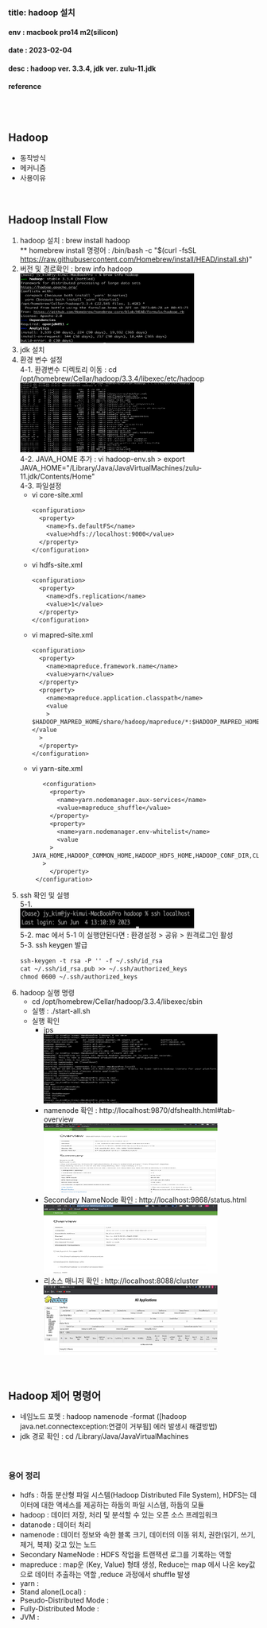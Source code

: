 ### title: hadoop 설치
#### env : macbook pro14 m2(silicon)
#### date : 2023-02-04
#### desc : hadoop ver. 3.3.4, jdk ver. zulu-11.jdk  
#### reference   
<br/><br/>

## Hadoop
- 동작방식  
- 메커니즘  
- 사용이유  
<br/><br/>

## Hadoop Install Flow
1. hadoop 설치 : brew install hadoop    
    ** homebrew install 명령어 : /bin/bash -c "$(curl -fsSL https://raw.githubusercontent.com/Homebrew/install/HEAD/install.sh)"  
2. 버전 및 경로확인 : brew info hadoop      
     <img src = "img/img_9.png" width = "350" height = "140"/>  
3. jdk 설치  
4. 환경 변수 설정      
   4-1. 환경변수 디렉토리 이동 : cd /opt/homebrew/Cellar/hadoop/3.3.4/libexec/etc/hadoop  
    <img src = "img/img_10.png" width = "350" height = "140"/>    
   4-2. JAVA_HOME 추가 : vi hadoop-env.sh  >  export JAVA_HOME="/Library/Java/JavaVirtualMachines/zulu-11.jdk/Contents/Home"    
   4-3. 파일설정    
   * vi core-site.xml   
       ```    
       <configuration>
         <property>
           <name>fs.defaultFS</name>
           <value>hdfs://localhost:9000</value>
         </property>
       </configuration>
       ```  
   * vi hdfs-site.xml
      ```    
      <configuration>
        <property>
          <name>dfs.replication</name>
          <value>1</value>
        </property>
      </configuration>
     ```     
   * vi mapred-site.xml
      ```    
      <configuration>
        <property>
          <name>mapreduce.framework.name</name>
          <value>yarn</value>
        </property>
        <property>
          <name>mapreduce.application.classpath</name>
          <value
          >      $HADOOP_MAPRED_HOME/share/hadoop/mapreduce/*:$HADOOP_MAPRED_HOME/share/hadoop/mapreduce/lib/*</value
        >
        </property>
      </configuration>
      ```  
   * vi yarn-site.xml  
     ```    
        <configuration>
          <property>
            <name>yarn.nodemanager.aux-services</name>
            <value>mapreduce_shuffle</value>
          </property>
          <property>
            <name>yarn.nodemanager.env-whitelist</name>
            <value
          >      JAVA_HOME,HADOOP_COMMON_HOME,HADOOP_HDFS_HOME,HADOOP_CONF_DIR,CLASSPATH_PREPEND_DISTCACHE,HADOOP_YARN_HOME,HADOOP_HOME,PATH,LANG,TZ,HADOOP_MAPRED_HOME</value
        >
          </property>
      </configuration>
     ```    
5. ssh 확인 및 실행  
    5-1.   
        <img src = "img/img_11.png" width = "350" height = "40"/>    
    5-2. mac 에서 5-1 이 실행안된다면 : 환경설정 > 공유 > 원격로그인 활성   
    5-3. ssh keygen 발급  
    ```   
    ssh-keygen -t rsa -P '' -f ~/.ssh/id_rsa
    cat ~/.ssh/id_rsa.pub >> ~/.ssh/authorized_keys
    chmod 0600 ~/.ssh/authorized_keys
    ```  
6. hadoop 실행 명령  
   - cd /opt/homebrew/Cellar/hadoop/3.3.4/libexec/sbin    
   - 실행 : ./start-all.sh  
   - 실행 확인   
     - jps     
        <img src = "img/img_12.png" width = "350" height = "140"/>    
     - namenode 확인 : http://localhost:9870/dfshealth.html#tab-overview    
        <img src = "img/img_13.png" width = "350" height = "140"/>  
     - Secondary NameNode 확인 : http://localhost:9868/status.html  
        <img src = "img/img_15.png" width = "350" height = "140"/>  
     - 리소스 매니저 확인 : http://localhost:8088/cluster  
        <img src = "img/img_14.png" width = "350" height = "140"/>  
<br/><br/> 

## Hadoop 제어 명령어  
- 네임노드 포멧 : hadoop namenode -format ([hadoop java.net.connectexception:연결이 거부됨] 에러 발생시 해결방법)
- jdk 경로 확인 : cd /Library/Java/JavaVirtualMachines  
<br/><br/>

### 용어 정리  
- hdfs : 하둡 분산형 파일 시스템(Hadoop Distributed File System), HDFS는 데이터에 대한 액세스를 제공하는 하둡의 파일 시스템, 하둡의 모듈  
- hadoop : 데이터 저장, 처리 및 분석할 수 있는 오픈 소스 프레임워크  
- datanode : 데이터 처리
- namenode : 데이터 정보와 속한 블록 크기, 데이터의 이동 위치, 권한(읽기, 쓰기, 제거, 복제) 갖고 있는 노드
- Secondary NameNode : HDFS 작업을 트랜잭션 로그를 기록하는 역할 
- mapreduce : map운 (Key, Value) 형태 생성, Reduce는 map 에서 나온 key값으로 데이터 추출하는 역할 ,reduce 과정에서 shuffle 발생 
- yarn : 
- Stand alone(Local) :
- Pseudo-Distributed Mode :
- Fully-Distributed Mode :
- JVM : 